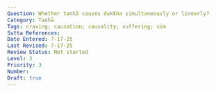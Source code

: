 ```yaml
---
Question: Whether taṇhā causes dukkha simultaneously or linearly?
Category: Taṇhā
Tags: craving; causation; causality; suffering; sim
Sutta References:
Date Entered: 7-17-25
Last Revised: 7-17-25
Review Status: Not started
Level: 3
Priority: 3
Number: 
Draft: true
---
```

